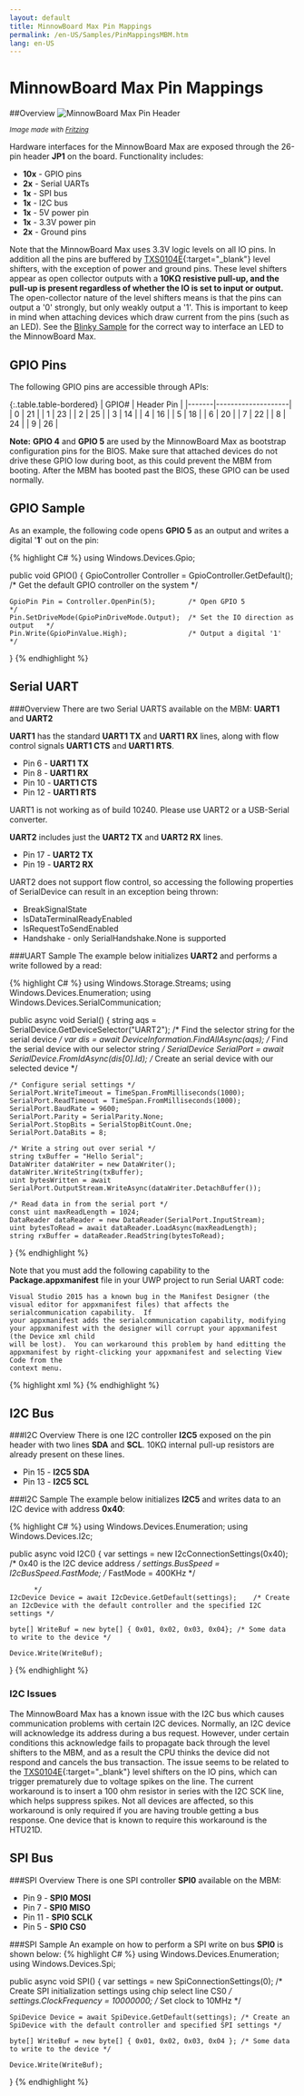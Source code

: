 ```yaml
---
layout: default
title: MinnowBoard Max Pin Mappings
permalink: /en-US/Samples/PinMappingsMBM.htm
lang: en-US
---
```

# MinnowBoard Max Pin Mappings

##Overview
![MinnowBoard Max Pin Header]({{site.baseurl}}/Resources/images/PinMappings/MBM_Pinout.png)

<sub>*Image made with [Fritzing](http://fritzing.org/)*</sub>

Hardware interfaces for the MinnowBoard Max are exposed through the 26-pin header **JP1** on the board. Functionality includes:

* **10x** - GPIO pins
* **2x** - Serial UARTs
* **1x** - SPI bus
* **1x** - I2C bus
* **1x** - 5V power pin
* **1x** - 3.3V power pin
* **2x** - Ground pins

Note that the MinnowBoard Max uses 3.3V logic levels on all IO pins. In addition all the pins are buffered by [TXS0104E](http://www.ti.com/product/txs0104e){:target="_blank"} level shifters, with the exception of power and ground pins.
 These level shifters appear as open collector outputs with a **10K&#x2126; resistive pull-up, and the pull-up is present regardless of whether the IO is set to input or output.**
 The open-collector nature of the level shifters means is that the pins can output a '0' strongly, but only weakly output a '1'. This is important to keep in mind when attaching devices which draw current from the pins (such as an LED). See the [Blinky Sample]({{site.baseurl}}/{{page.lang}}/Samples/Blinky.htm) for the correct way to interface an LED to the MinnowBoard Max.

## <a name="MBM_GPIO">GPIO Pins

The following GPIO pins are accessible through APIs:

{:.table.table-bordered}
| GPIO# | Header Pin         |
|-------|--------------------|
| 0     | 21                 |
| 1     | 23                 |
| 2     | 25                 |
| 3     | 14                 |
| 4     | 16                 |
| 5     | 18                 |
| 6     | 20                 |
| 7     | 22                 |
| 8     | 24                 |
| 9     | 26                 |

**Note:** **GPIO 4** and **GPIO 5** are used by the MinnowBoard Max as bootstrap configuration pins for the BIOS.
 Make sure that attached devices do not drive these GPIO low during boot, as this could prevent the MBM from booting.
 After the MBM has booted past the BIOS, these GPIO can be used normally.
     
## GPIO Sample    
As an example, the following code opens **GPIO 5** as an output and writes a digital '**1**' out on the pin:
         
{% highlight C# %}
using Windows.Devices.Gpio;
         
public void GPIO()
{
	GpioController Controller = GpioController.GetDefault(); /* Get the default GPIO controller on the system */

	GpioPin Pin = Controller.OpenPin(5);        /* Open GPIO 5                      */
	Pin.SetDriveMode(GpioPinDriveMode.Output);  /* Set the IO direction as output   */
	Pin.Write(GpioPinValue.High);               /* Output a digital '1'             */
}
{% endhighlight %}

## <a name="MBM_UART"></a>Serial UART
###Overview
There are two Serial UARTS available on the MBM: **UART1** and **UART2**

**UART1** has the standard **UART1 TX** and **UART1 RX** lines, along with flow control signals **UART1 CTS** and **UART1 RTS**.

* Pin 6  - **UART1 TX**
* Pin 8  - **UART1 RX**
* Pin 10 - **UART1 CTS**
* Pin 12 - **UART1 RTS**

UART1 is not working as of build 10240. Please use UART2 or a USB-Serial
converter.

**UART2** includes just the **UART2 TX** and **UART2 RX** lines.

* Pin 17  - **UART2 TX**
* Pin 19  - **UART2 RX**

UART2 does not support flow control, so accessing the following properties of
SerialDevice can result in an exception being thrown:

 * BreakSignalState
 * IsDataTerminalReadyEnabled
 * IsRequestToSendEnabled
 * Handshake - only SerialHandshake.None is supported

###UART Sample
The example below initializes **UART2** and performs a write followed by a read:


{% highlight C# %}
using Windows.Storage.Streams;
using Windows.Devices.Enumeration;
using Windows.Devices.SerialCommunication;

public async void Serial()
{
	string aqs = SerialDevice.GetDeviceSelector("UART2");                   /* Find the selector string for the serial device   */
	var dis = await DeviceInformation.FindAllAsync(aqs);                    /* Find the serial device with our selector string  */
	SerialDevice SerialPort = await SerialDevice.FromIdAsync(dis[0].Id);    /* Create an serial device with our selected device */

	/* Configure serial settings */
	SerialPort.WriteTimeout = TimeSpan.FromMilliseconds(1000);
	SerialPort.ReadTimeout = TimeSpan.FromMilliseconds(1000);
	SerialPort.BaudRate = 9600;
	SerialPort.Parity = SerialParity.None;         
	SerialPort.StopBits = SerialStopBitCount.One;
	SerialPort.DataBits = 8;

	/* Write a string out over serial */
	string txBuffer = "Hello Serial";
	DataWriter dataWriter = new DataWriter();
	dataWriter.WriteString(txBuffer);
	uint bytesWritten = await SerialPort.OutputStream.WriteAsync(dataWriter.DetachBuffer());

	/* Read data in from the serial port */
	const uint maxReadLength = 1024;
	DataReader dataReader = new DataReader(SerialPort.InputStream);
	uint bytesToRead = await dataReader.LoadAsync(maxReadLength);
	string rxBuffer = dataReader.ReadString(bytesToRead);
}
{% endhighlight %}

Note that you must add the following capability to the **Package.appxmanifest** file in your UWP project to run Serial UART code:

    Visual Studio 2015 has a known bug in the Manifest Designer (the visual editor for appxmanifest files) that affects the serialcommunication capability.  If 
    your appxmanifest adds the serialcommunication capability, modifying your appxmanifest with the designer will corrupt your appxmanifest (the Device xml child 
    will be lost).  You can workaround this problem by hand editting the appxmanifest by right-clicking your appxmanifest and selecting View Code from the 
    context menu.

{% highlight xml %}
  <Capabilities>
    <DeviceCapability Name="serialcommunication">
      <Device Id="any">
        <Function Type="name:serialPort" />
      </Device>
    </DeviceCapability>
  </Capabilities>
{% endhighlight %}

## <a name="MBM_I2C"></a>I2C Bus
###I2C Overview
There is one I2C controller **I2C5** exposed on the pin header with two lines **SDA** and **SCL**. 10K&#x2126; internal pull-up resistors are already present on these lines.

* Pin 15 - **I2C5 SDA**
* Pin 13 - **I2C5 SCL**


###I2C Sample
The example below initializes **I2C5** and writes data to an I2C device with address **0x40**:

{% highlight C# %}
using Windows.Devices.Enumeration;
using Windows.Devices.I2c;

public async void I2C()
{
	var settings = new I2cConnectionSettings(0x40); /* 0x40 is the I2C device address   */
	settings.BusSpeed = I2cBusSpeed.FastMode;       /* FastMode = 400KHz                */

          */
	I2cDevice Device = await I2cDevice.GetDefault(settings);    /* Create an I2cDevice with the default controller and the specified I2C settings */

	byte[] WriteBuf = new byte[] { 0x01, 0x02, 0x03, 0x04}; /* Some data to write to the device */

	Device.Write(WriteBuf);
}
{% endhighlight %}

### I2C Issues

The MinnowBoard Max has a known issue with the I2C bus which causes communication problems with certain I2C devices. Normally, an I2C device will acknowledge its address during a bus request.
However, under certain conditions this acknowledge fails to propagate back through the level shifters to the MBM, and as a result the CPU thinks the device did not respond and cancels the bus transaction.
The issue seems to be related to the [TXS0104E](http://www.ti.com/product/txs0104e){:target="_blank"} level shifters on the IO pins, which can trigger prematurely due to voltage spikes on the line.
The current workaround is to insert a 100 ohm resistor in series with the I2C SCK line, which helps suppress spikes. Not all devices are affected, so this workaround is only required if you are having trouble
getting a bus response. One device that is known to require this workaround is the HTU21D.

## <a name="MBM_SPI"></a>SPI Bus
###SPI Overview
There is one SPI controller **SPI0** available on the MBM:

* Pin 9 - **SPI0 MOSI**
* Pin 7 - **SPI0 MISO**
* Pin 11 - **SPI0 SCLK**
* Pin 5 - **SPI0 CS0**


###SPI Sample
An example on how to perform a SPI write on bus **SPI0** is shown below:
{% highlight C# %}
using Windows.Devices.Enumeration;
using Windows.Devices.Spi;

public async void SPI()
{
	var settings = new SpiConnectionSettings(0); /* Create SPI initialization settings using chip select line CS0 */
	settings.ClockFrequency = 10000000;          /* Set clock to 10MHz                                            */

	SpiDevice Device = await SpiDevice.GetDefault(settings); /* Create an SpiDevice with the default controller and specified SPI settings */

	byte[] WriteBuf = new byte[] { 0x01, 0x02, 0x03, 0x04 }; /* Some data to write to the device */

	Device.Write(WriteBuf);
}
{% endhighlight %}
